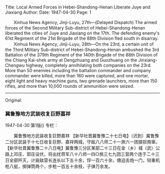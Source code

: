 Title: Local Armed Forces in Hebei-Shandong-Henan Liberate Juye and Jiaxiang
Author:
Date: 1947-04-30
Page: 1

　　Xinhua News Agency, Jinji-Luyu, 27th—(Delayed Dispatch) The armed forces of the Second Military Sub-district of Hebei-Shandong-Henan liberated the cities of Juye and Jiaxiang on the 17th. The defending enemy's 61st Regiment of the 21st Brigade of the 88th Division fled south in disarray.
　　Xinhua News Agency, Jinji-Luyu, 28th—On the 23rd, a certain unit of the Third Military Sub-district of Hebei-Shandong-Henan ambushed the 3rd Battalion of the 379th Regiment of the 140th Brigade of the 88th Division of the Chiang Kai-shek army at Dengzhuang and Guozhuang on the Jinxiang-Chengwu highway, completely annihilating both companies on the 23rd. More than 50 enemies including the battalion commander and company commander were killed, more than 160 were captured, and one mortar, eight light and heavy machine guns, two grenade launchers, more than 150 rifles, and more than 10,000 rounds of ammunition were seized.



<hr /> 

Original: 


### 冀鲁豫地方武装收复巨野嘉祥

1947-04-30
第1版()
专栏：

　　冀鲁豫地方武装收复巨野嘉祥
    【新华社晋冀鲁豫二十七日电】（迟到）冀鲁豫二分区武装于十七日收复巨野、嘉祥两城，守敌八八师二十一旅六一团狼狈南窜。
    【新华社晋冀鲁豫二十八日电】冀鲁豫三分区某部二十三日在金（乡）城（武）公路上邓庄、郭庄设伏，将出扰蒋军八十八师一四○旅三七九团三营两个连于二十三日全部歼灭，计毙敌营长连长以下五十余，俘一百六十余，缴迫击炮一门，轻重机枪八挺，掷弹筒两个，步枪一百五十余枝，子弹万余发。
